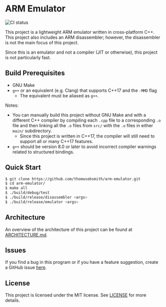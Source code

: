 # ARM Emulator

![CI
status](https://github.com/thomasebsmith/arm-emulator/workflows/CI/badge.svg)

This project is a lightweight ARM emulator written in cross-platform C++.
This project also includes an ARM disassembler; however,
the disassembler is not the main focus of this project.

Since this is an emulator and not a compiler (JIT or otherwise), this project
is not particularly fast.

## Build Prerequisites
 - GNU Make
 - `g++` or an equivalent (e.g. Clang) that supports C++17 and the `-MMD` flag
   - The equivalent must be aliased as `g++`.

Notes:
 - You can manually build this project without GNU Make and with a
   different C++ compiler by compiling each `.cpp` file to a corresponding `.o`
   file and then linking all the `.o` files from `src/` with the `.o` files in
   either `main/` subdirectory.
   - Since this project is written in C++17, the compiler will still need to
     support all or many C++17 features.
 - `g++` should be version 8.0 or later to avoid incorrect compiler warnings
   related to structured bindings.

## Quick Start
```sh
$ git clone https://github.com/thomasebsmith/arm-emulator.git
$ cd arm-emulator/
$ make all
$ ./build/debug/test
$ ./build/release/disassembler <args>
$ ./build/release/emulator <args>
```

## Architecture
An overview of the architecture of this project can be found at
[ARCHITECTURE.md](./ARCHITECTURE.md).

## Issues
If you find a bug in this program or if you have a feature suggestion, create
a GitHub issue
[here](https://github.com/thomasebsmith/arm-emulator/issues/new).

## License
This project is licensed under the MIT license. See [LICENSE](./LICENSE) for
more details.
